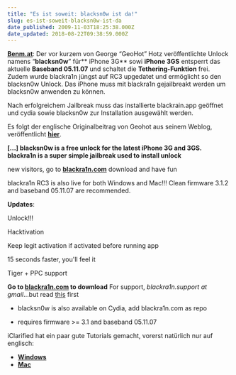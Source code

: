 ```yaml
---
title: "Es ist soweit: blacksn0w ist da!"
slug: es-ist-soweit-blacksn0w-ist-da
date_published: 2009-11-03T18:25:38.000Z
date_updated: 2018-08-22T09:38:59.000Z
---
```


[**Benm.at**](http://www.benm.at): Der vor kurzem von George “GeoHot” Hotz veröffentlichte Unlock namens “**blacksn0w**” für** iPhone 3G** sowi **iPhone 3GS** entsperrt das aktuelle **Baseband 05.11.07** und schaltet die **Tethering-Funktion** frei. Zudem wurde blackra1n jüngst auf RC3 upgedatet und ermöglicht so den blacksn0w Unlock. Das iPhone muss mit blackra1n gejailbreakt werden um blacksn0w anwenden zu können.

Nach erfolgreichem Jailbreak muss das installierte blackrain.app geöffnet und cydia sowie blacksn0w zur Installation ausgewählt werden.

Es folgt der englische Originalbeitrag von Geohot aus seinem Weblog, veröffentlicht **[hier](http://iphonejtag.blogspot.com/2009/11/blacksn0w-is-live.html)**.

**[...] blacksn0w is a free unlock for the latest iPhone 3G and 3GS. blackra1n is a super simple jailbreak used to install unlock**

new visitors, go to **[blackra1n.com](http://blackra1n.com/)** download and have fun

blackra1n RC3 is also live for both Windows and Mac!!! Clean firmware 3.1.2 and baseband 05.11.07 are recommended.

**Updates**:

Unlock!!!

Hacktivation

Keep legit activation if activated before running app

15 seconds faster, you'll feel it

Tiger + PPC support

**Go to [blackra1n.com](http://blackra1n.com/) to download** For support, *blackra1n.support at gmail*...but read [this](http://catb.org/%7Eesr/faqs/smart-questions.html) first

- blacksn0w is also available on Cydia, add blackra1n.com as repo

- requires firmware >= 3.1 and baseband 05.11.07

iClarified hat ein paar gute Tutorials gemacht, vorerst natürlich nur auf englisch:

- **[Windows](http://www.iclarified.com/5886)**
- **[Mac](http://www.iclarified.com/5885)**
